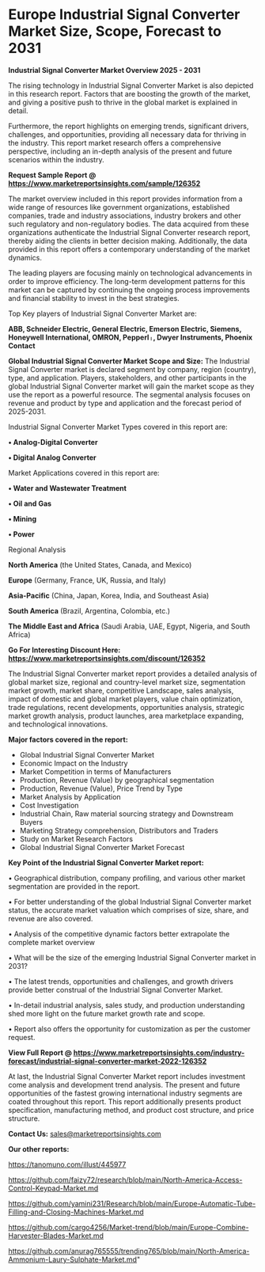 # Europe Industrial Signal Converter Market Size, Scope, Forecast to 2031

<Strong> Industrial Signal Converter Market Overview 2025 - 2031</strong>

The rising technology in Industrial Signal Converter Market is also depicted in this research report. Factors that are boosting the growth of the market, and giving a positive push to thrive in the global market is explained in detail.

Furthermore, the report highlights on emerging trends, significant drivers, challenges, and opportunities, providing all necessary data for thriving in the industry. This report market research offers a comprehensive perspective, including an in-depth analysis of the present and future scenarios within the industry.

<strong>Request Sample Report @ <a href=https://www.marketreportsinsights.com/sample/126352>https://www.marketreportsinsights.com/sample/126352</a></strong>

The market overview included in this report provides information from a wide range of resources like government organizations, established companies, trade and industry associations, industry brokers and other such regulatory and non-regulatory bodies. The data acquired from these organizations authenticate the Industrial Signal Converter research report, thereby aiding the clients in better decision making. Additionally, the data provided in this report offers a contemporary understanding of the market dynamics.

The leading players are focusing mainly on technological advancements in order to improve efficiency. The long-term development patterns for this market can be captured by continuing the ongoing process improvements and financial stability to invest in the best strategies.

Top Key players of Industrial Signal Converter Market are:

<strong>ABB, Schneider Electric, General Electric, Emerson Electric, Siemens, Honeywell International, OMRON, Pepperlᛧ, Dwyer Instruments, Phoenix Contact</strong>

<strong><b>Global Industrial Signal Converter Market Scope and Size:</b></strong>
The Industrial Signal Converter market is declared segment by company, region (country), type, and application. Players, stakeholders, and other participants in the global Industrial Signal Converter market will gain the market scope as they use the report as a powerful resource. The segmental analysis focuses on revenue and product by type and application and the forecast period of 2025-2031.

Industrial Signal Converter Market Types covered in this report are:

<strong>• Analog-Digital Converter

• Digital Analog Converter</strong>

Market Applications covered in this report are:

<strong>• Water and Wastewater Treatment

• Oil and Gas

• Mining

• Power</strong> 

Regional Analysis

<strong>North America</strong> (the United States, Canada, and Mexico)

<strong>Europe</strong> (Germany, France, UK, Russia, and Italy)

<strong>Asia-Pacific</strong> (China, Japan, Korea, India, and Southeast Asia)

<strong>South America</strong> (Brazil, Argentina, Colombia, etc.)

<strong>The Middle East and Africa</strong> (Saudi Arabia, UAE, Egypt, Nigeria, and South Africa)

<strong>Go For Interesting Discount Here: <a href=https://www.marketreportsinsights.com/discount/126352>https://www.marketreportsinsights.com/discount/126352</a></strong>

The Industrial Signal Converter market report provides a detailed analysis of global market size, regional and country-level market size, segmentation market growth, market share, competitive Landscape, sales analysis, impact of domestic and global market players, value chain optimization, trade regulations, recent developments, opportunities analysis, strategic market growth analysis, product launches, area marketplace expanding, and technological innovations.

<strong><b>Major factors covered in the report:</b></strong>
<ul>
  <li>Global Industrial Signal Converter Market </li>
  <li>Economic Impact on the Industry</li>
  <li>Market Competition in terms of Manufacturers</li>
  <li>Production, Revenue (Value) by geographical segmentation</li>
  <li>Production, Revenue (Value), Price Trend by Type</li>
  <li>Market Analysis by Application</li>
  <li>Cost Investigation</li>
  <li>Industrial Chain, Raw material sourcing strategy and Downstream Buyers</li>
  <li>Marketing Strategy comprehension, Distributors and Traders</li>
  <li>Study on Market Research Factors</li>
  <li>Global Industrial Signal Converter Market Forecast</li>
</ul>

<strong><b>Key Point of the Industrial Signal Converter Market report:</b></strong>

• Geographical distribution, company profiling, and various other market segmentation are provided in the report.

• For better understanding of the global Industrial Signal Converter market status, the accurate market valuation which comprises of size, share, and revenue are also covered.

• Analysis of the competitive dynamic factors better extrapolate the complete market overview

• What will be the size of the emerging Industrial Signal Converter market in 2031?

• The latest trends, opportunities and challenges, and growth drivers provide better construal of the Industrial Signal Converter Market.

• In-detail industrial analysis, sales study, and production understanding shed more light on the future market growth rate and scope.

• Report also offers the opportunity for customization as per the customer request.

<strong><b>View Full Report @ <a href=https://www.marketreportsinsights.com/industry-forecast/industrial-signal-converter-market-2022-126352>https://www.marketreportsinsights.com/industry-forecast/industrial-signal-converter-market-2022-126352</a></b></strong>


At last, the Industrial Signal Converter Market report includes investment come analysis and development trend analysis. The present and future opportunities of the fastest growing international industry segments are coated throughout this report. This report additionally presents product specification, manufacturing method, and product cost structure, and price structure.

<strong>Contact Us:</strong>
sales@marketreportsinsights.com

<strong>Our other reports:</strong>

<a href=https://tanomuno.com/illust/445977>https://tanomuno.com/illust/445977</a>

<a href=https://github.com/faizy72/research/blob/main/North-America-Access-Control-Keypad-Market.md>https://github.com/faizy72/research/blob/main/North-America-Access-Control-Keypad-Market.md</a>

<a href=https://github.com/yamini231/Research/blob/main/Europe-Automatic-Tube-Filling-and-Closing-Machines-Market.md>https://github.com/yamini231/Research/blob/main/Europe-Automatic-Tube-Filling-and-Closing-Machines-Market.md</a>

<a href=https://github.com/cargo4256/Market-trend/blob/main/Europe-Combine-Harvester-Blades-Market.md>https://github.com/cargo4256/Market-trend/blob/main/Europe-Combine-Harvester-Blades-Market.md</a>

<a href=https://github.com/anurag765555/trending765/blob/main/North-America-Ammonium-Laury-Sulphate-Market.md>https://github.com/anurag765555/trending765/blob/main/North-America-Ammonium-Laury-Sulphate-Market.md</a>"
